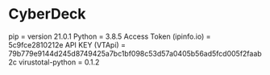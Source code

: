 # CyberDeck

pip = version 21.0.1
Python = 3.8.5
Access Token (ipinfo.io) = 5c9fce2810212e
API KEY (VTApi) = 79b779e9144d245d8749425a7bc1bf098c53d57a0405b56ad5fcd005f2faab2c
virustotal-python = 0.1.2
